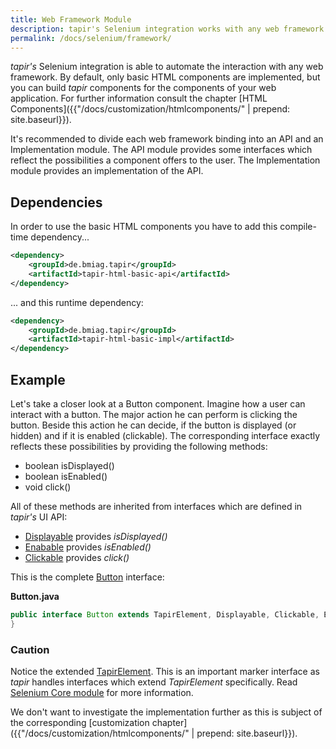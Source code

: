 ```yaml
---
title: Web Framework Module
description: tapir's Selenium integration works with any web framework. You can build testing components which reflect the components of your Application under Test.
permalink: /docs/selenium/framework/
---
```

<i>tapir's</i> Selenium integration is able to automate the interaction with
any web framework. By default, only basic HTML components are
implemented, but you can build <i>tapir</i> components for the components of
your web application. For further information consult the chapter [HTML
Components]({{"/docs/customization/htmlcomponents/" | prepend: site.baseurl}}).

It's recommended to divide each web framework binding into an API and an
Implementation module. The API module provides some interfaces which
reflect the possibilities a component offers to the user. The
Implementation module provides an implementation of the API.

## Dependencies

In order to use the basic HTML components you have to add this
compile-time dependency...

``` xml
<dependency>
    <groupId>de.bmiag.tapir</groupId>
    <artifactId>tapir-html-basic-api</artifactId>
</dependency>
```

... and this runtime dependency:

``` xml
<dependency>
    <groupId>de.bmiag.tapir</groupId>
    <artifactId>tapir-html-basic-impl</artifactId>
</dependency>
```

## Example

Let's take a closer look at a Button component. Imagine how a user can
interact with a button. The major action he can perform is clicking the
button. Beside this action he can decide, if the button is displayed (or
hidden) and if it is enabled (clickable). The corresponding interface
exactly reflects these possibilities by providing the following methods:

-   boolean isDisplayed()
-   boolean isEnabled()
-   void click()

All of these methods are inherited from interfaces which are defined in
<i>tapir's</i> UI API:

-   [Displayable](https://www.javadoc.io/page/de.bmiag.tapir/tapir/latest/de/bmiag/tapir/ui/api/Displayable.html)
    provides *isDisplayed()*
-   [Enabable](https://www.javadoc.io/page/de.bmiag.tapir/tapir/latest/de/bmiag/tapir/ui/api/Enabable.html)
    provides *isEnabled()*
-   [Clickable](https://www.javadoc.io/page/de.bmiag.tapir/tapir/latest/de/bmiag/tapir/ui/api/Clickable.html)
    provides *click()*

This is the complete
[Button](https://www.javadoc.io/page/de.bmiag.tapir/tapir/latest/de/bmiag/tapir/htmlbasic/api/Button.html)
interface:

**Button.java**

``` java
public interface Button extends TapirElement, Displayable, Clickable, Enabable {
}

```
<div class="panel panel-warning">
  <div class="panel-heading">
    <h3 class="panel-title"><span class="fa fa-warning"></span> Caution</h3>
  </div>
  <div class="panel-body">
  Notice the extended
  <a href="https://www.javadoc.io/page/de.bmiag.tapir/tapir/latest/de/bmiag/tapir/ui/api/TapirElement.html">TapirElement</a>.
  This is an important marker interface as <i>tapir</i> handles interfaces which
  extend <i>TapirElement</i> specifically. Read <a href="{{"/docs/selenium/core/" | prepend: site.baseurl}}">Selenium Core
  module</a> for more information.
  </div>
</div>

We don't want to investigate the implementation further as this is
subject of the corresponding [customization chapter]({{"/docs/customization/htmlcomponents/" | prepend: site.baseurl}}).
